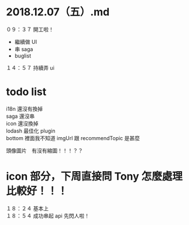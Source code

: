 # 2018.12.07（五）.md

０９：３７ 開工啦！  
 - 繼續做 UI
 - 串 saga
 - buglist

１４：５７ 持續弄 ui  
# todo list  
i18n 還沒有換掉  
saga 還沒串  
icon 還沒換掉  
lodash 最佳化 plugin  
bottom 裡面我不知道 imgUrl 跟 recommendTopic 是甚麼  

頭像圖片　有沒有縮圖！！！？？  
# icon 部分，下周直接問 Tony 怎麼處理比較好！！！

１８：２４ 基本上  
１８：５４ 成功串起 api  先閃人啦！  
